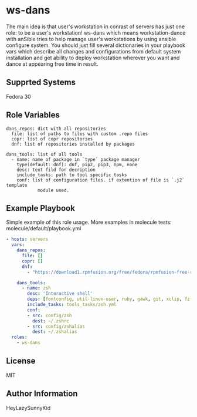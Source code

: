 ws-dans
=========

The main idea is that user's workstation in conrast of servers has just one
role: to be a user's workstation! ws-dans which means workstation-dance with
anSible tries to help manage user's workstations by using ansible configure
system. You should just fill several dictionaries in your playbook vars which
describe all changes and configurations from default system installation and get
ability to deploy workstation wherever you want and dance at appearing free time
in result.

Supprted Systems
----------------

Fedora 30

Role Variables
--------------

```
dans_repos: dict with all repositories
  file: list of paths to files with custom .repo files
  copr: list of copr repositories
  dnf: list of repositories installed by packages

dans_tools: list of all tools
  - name: name of package in `type` package manager
    type(default: dnf): dnf, pip2, pip3, npm, none
    desc: text fild for decription
    include_tasks: path to tool specific tasks
    conf: list of configuration files. if extention of file is `.j2` template
            module used.
```

Example Playbook
----------------

Simple example of this role usage.
More examples in molecule tests: molecule/default/playbook.yml

```yaml
- hosts: servers
  vars:
    dans_repos:
      file: []
      copr: []
      dnf:
        - "https://download1.rpmfusion.org/free/fedora/rpmfusion-free-release-{{ ansible_distribution_version }}.noarch.rpm"  # noqa 204

    dans_tools:
      - name: zsh
        desc: 'Interactive shell'
        deps: [fontconfig, util-linux-user, ruby, gawk, git, xclip, fzf]
        include_tasks: tools_tasks/zsh.yml
        conf:
        - src: config/zsh
          dest: ~/.zshrc
        - src: config/zshalias
          dest: ~/.zshalias
  roles:
    - ws-dans
```

License
-------

MIT

Author Information
------------------

HeyLazySunnyKid
